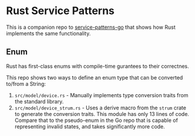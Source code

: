 # Rust Service Patterns
This is a companion repo to [service-patterns-go](github.com/alanfran/service-patterns-go) that shows how Rust implements the same functionality.

## Enum
Rust has first-class enums with compile-time gurantees to their correctnes.

This repo shows two ways to define an enum type that can be converted to/from a String:

1. `src/model/device.rs` - Manually implements type conversion traits from the standard library.
2. `src/model/device_strum.rs` - Uses a derive macro from the `strum` crate to generate the conversion traits. This module has only 13 lines of code. Compare that to the pseudo-enum in the Go repo that is capable of representing invalid states, and takes significantly more code.